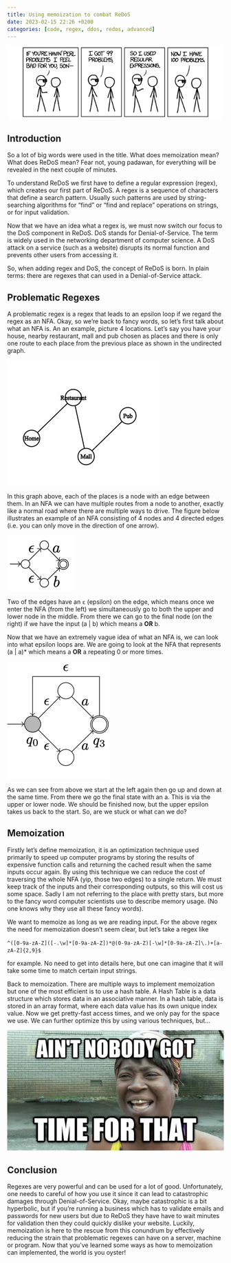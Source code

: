 ```yaml
---
title: Using memoization to combat ReDoS
date: 2023-02-15 22:26 +0200
categories: [code, regex, ddos, redos, advanced]
---
```


![Regex meme](/assets/img/ReDoS/Regex.png)

## Introduction

So a lot of big words were used in the title. What does memoization mean? What does ReDoS mean? Fear not, young padawan, for everything will be revealed in the next couple of minutes.

To understand ReDoS we first have to define a regular expression (regex), which creates our first part of ReDoS. A regex is a sequence of characters that define a search pattern. Usually such patterns are used by string-searching algorithms for “find” or “find and replace” operations on strings, or for input validation.

Now that we have an idea what a regex is, we must now switch our focus to the DoS component in ReDoS. DoS stands for Denial-of-Service. The term is widely used in the networking department of computer science. A DoS attack on a service (such as a website) disrupts its normal function and prevents other users from accessing it.

So, when adding regex and DoS, the concept of ReDoS is born. In plain terms: there are regexes that can used in a Denial-of-Service attack.

## Problematic Regexes

A problematic regex is a regex that leads to an epsilon loop if we regard the regex as an NFA. Okay, so we’re back to fancy words, so let’s first talk about what an NFA is. An an example, picture 4 locations. Let’s say you have your house, nearby restaurant, mall and pub chosen as places and there is only one route to each place from the previous place as shown in the undirected graph.

![Undirected graph of places](/assets//img/ReDoS/Undirected_graph_of_places.png)

In this graph above, each of the places is a node with an edge between them. In an NFA we can have multiple routes from a node to another, exactly like a normal road where there are multiple ways to drive. The figure below illustrates an example of an NFA consisting of 4 nodes and 4 directed edges (i.e. you can only move in the direction of one arrow).

![Regex NFA for a \| b](/assets/img/ReDoS/Regex_NFA_for_a_or_b.png)

Two of the edges have an `ε` (epsilon) on the edge, which means once we enter the NFA (from the left) we simultaneously go to both the upper and lower node in the middle. From there we can go to the final node (on the right) if we have the input (a \| b) which means a **OR** b.

Now that we have an extremely vague idea of what an NFA is, we can look into what epsilon loops are. We are going to look at the NFA that represents (a \| a)* which means a **OR** a repeating 0 or more times.

![Regex NFA for (a \| a)*](/assets/img/ReDoS/Regex_NFA_for_a_or_a_star.png)

As we can see from above we start at the left again then go up and down at the same time. From there we go the final state with an a. This is via the upper or lower node. We should be finished now, but the upper epsilon takes us back to the start. So, are we stuck or what can we do?

## Memoization

Firstly let’s define memoization, it is an optimization technique used primarily to speed up computer programs by storing the results of expensive function calls and returning the cached result when the same inputs occur again. By using this technique we can reduce the cost of traversing the whole NFA (yip, those two edges) to a single return. We must keep track of the inputs and their corresponding outputs, so this will cost us some space. Sadly I am not referring to the place with pretty stars, but more to the fancy word computer scientists use to describe memory usage. (No one knows why they use all these fancy words).

We want to memoize as long as we are reading input. For the above regex the need for memoization doesn’t seem clear, but let’s take a regex like

`^([0-9a-zA-Z]([-.\w]*[0-9a-zA-Z])*@(0-9a-zA-Z)[-\w]*[0-9a-zA-Z]\.)+[a-zA-Z]{2,9}$`

for example. No need to get into details here, but one can imagine that it will take some time to match certain input strings.

Back to memoization. There are multiple ways to implement memoization but one of the most efficient is to use a hash table. A Hash Table is a data structure which stores data in an associative manner. In a hash table, data is stored in an array format, where each data value has its own unique index value. Now we get pretty-fast access times, and we only pay for the space we use. We can further optimize this by using various techniques, but…

![](/assets/img/ReDoS/Aint_nobody_got_time_for_that.png)

## Conclusion
Regexes are very powerful and can be used for a lot of good. Unfortunately, one needs to careful of how you use it since it can lead to catastrophic damages through Denial-of-Service. Okay, maybe catastrophic is a bit hyperbolic, but if you’re running a business which has to validate emails and passwords for new users but due to ReDoS they have have to wait minutes for validation then they could quickly dislike your website. Luckily, memoization is here to the rescue from this conundrum by effectively reducing the strain that problematic regexes can have on a server, machine or program. Now that you’ve learned some ways as how to memoization can implemented, the world is you oyster!